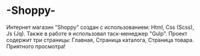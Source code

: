 # -Shoppy-
Интернет магазин "Shoppy" создан с использованием: Html, Css (Scss), Js (Jq). Также в работе я использовал таск-менеджер "Gulp". Проект содержит три страницы: Главная, Страница каталога, Страница товара. Приятного просмотра!
